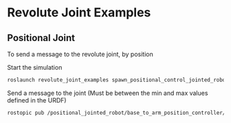# Revolute Joint Examples

## Positional Joint

To send a message to the revolute joint, by position

Start the simulation

```bash
roslaunch revolute_joint_examples spawn_positional_control_jointed_robot.launch 
```

Send a message to the joint (Must be between the min and max values defined in the URDF)

```bash
rostopic pub /positional_jointed_robot/base_to_arm_position_controller/command std_msgs/Float64 "data: 1.0"
```
